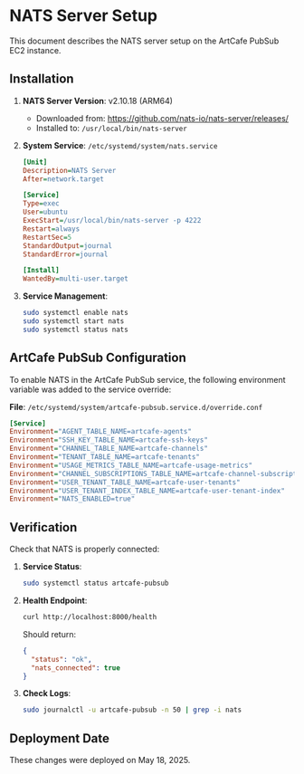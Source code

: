 # NATS Server Setup

This document describes the NATS server setup on the ArtCafe PubSub EC2 instance.

## Installation

1. **NATS Server Version**: v2.10.18 (ARM64)
   - Downloaded from: https://github.com/nats-io/nats-server/releases/
   - Installed to: `/usr/local/bin/nats-server`

2. **System Service**: `/etc/systemd/system/nats.service`
   ```ini
   [Unit]
   Description=NATS Server
   After=network.target

   [Service]
   Type=exec
   User=ubuntu
   ExecStart=/usr/local/bin/nats-server -p 4222
   Restart=always
   RestartSec=5
   StandardOutput=journal
   StandardError=journal

   [Install]
   WantedBy=multi-user.target
   ```

3. **Service Management**:
   ```bash
   sudo systemctl enable nats
   sudo systemctl start nats
   sudo systemctl status nats
   ```

## ArtCafe PubSub Configuration

To enable NATS in the ArtCafe PubSub service, the following environment variable was added to the service override:

**File**: `/etc/systemd/system/artcafe-pubsub.service.d/override.conf`
```ini
[Service]
Environment="AGENT_TABLE_NAME=artcafe-agents"
Environment="SSH_KEY_TABLE_NAME=artcafe-ssh-keys"
Environment="CHANNEL_TABLE_NAME=artcafe-channels"
Environment="TENANT_TABLE_NAME=artcafe-tenants"
Environment="USAGE_METRICS_TABLE_NAME=artcafe-usage-metrics"
Environment="CHANNEL_SUBSCRIPTIONS_TABLE_NAME=artcafe-channel-subscriptions"
Environment="USER_TENANT_TABLE_NAME=artcafe-user-tenants"
Environment="USER_TENANT_INDEX_TABLE_NAME=artcafe-user-tenant-index"
Environment="NATS_ENABLED=true"
```

## Verification

Check that NATS is properly connected:

1. **Service Status**:
   ```bash
   sudo systemctl status artcafe-pubsub
   ```

2. **Health Endpoint**:
   ```bash
   curl http://localhost:8000/health
   ```
   Should return:
   ```json
   {
     "status": "ok",
     "nats_connected": true
   }
   ```

3. **Check Logs**:
   ```bash
   sudo journalctl -u artcafe-pubsub -n 50 | grep -i nats
   ```

## Deployment Date

These changes were deployed on May 18, 2025.